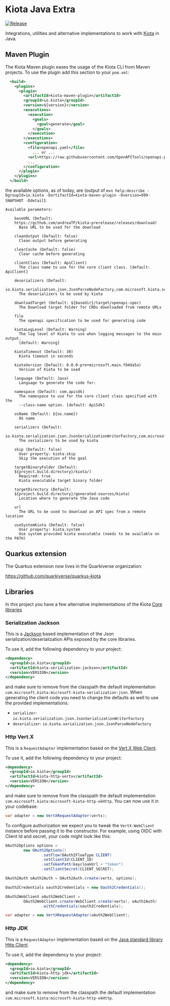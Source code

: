 # Kiota Java Extra

[![Release](https://img.shields.io/github/v/release/kiota-community/kiota-java-extra)](https://search.maven.org/search?q=g:io.kiota%20a:kiota-maven-plugin)

Integrations, utilities and alternative implementations to work with [Kiota](https://github.com/microsoft/kiota) in Java.

## Maven Plugin

The Kiota Maven plugin eases the usage of the Kiota CLI from Maven projects.
To use the plugin add this section to your `pom.xml`:

```xml
  <build>
    <plugins>
      <plugin>
        <artifactId>kiota-maven-plugin</artifactId>
        <groupId>io.kiota</groupId>
        <version>${version}</version>
        <executions>
          <execution>
            <goals>
              <goal>generate</goal>
            </goals>
          </execution>
        </executions>
        <configuration>
          <file>openapi.yaml</file>
            ... or ...
          <url>https://raw.githubusercontent.com/OpenAPITools/openapi-petstore/master/src/main/resources/openapi.yaml</url>
          ...
        </configuration>
      </plugin>
    </plugins>
  </build>
```

the available options, as of today, are (output of `mvn help:describe -DgroupId=io.kiota -DartifactId=kiota-maven-plugin -Dversion=999-SNAPSHOT -Ddetail`):

```
Available parameters:

    baseURL (Default:
    https://github.com/andreaTP/kiota-prerelease/releases/download)
      Base URL to be used for the download

    cleanOutput (Default: false)
      Clean output before generating

    clearCache (Default: false)
      Clear cache before generating

    clientClass (Default: ApiClient)
      The class name to use for the core client class. [default: ApiClient]

    deserializers (Default:
    io.kiota.serialization.json.JsonParseNodeFactory,com.microsoft.kiota.serialization.TextParseNodeFactory,com.microsoft.kiota.serialization.FormParseNodeFactory)
      The deserializers to be used by kiota

    downloadTarget (Default: ${basedir}/target/openapi-spec)
      The Download target folder for CRDs downloaded from remote URLs

    file
      The openapi specification to be used for generating code

    kiotaLogLevel (Default: Warning)
      The log level of Kiota to use when logging messages to the main output.
      [default: Warning]

    kiotaTimeout (Default: 30)
      Kiota timeout in seconds

    kiotaVersion (Default: 0.0.0-pre+microsoft.main.f84da5a)
      Version of Kiota to be used

    language (Default: Java)
      Language to generate the code for:

    namespace (Default: com.apisdk)
      The namespace to use for the core client class specified with the
      --class-name option. [default: ApiSdk]

    osName (Default: ${os.name})
      OS name

    serializers (Default:
    io.kiota.serialization.json.JsonSerializationWriterFactory,com.microsoft.kiota.serialization.TextSerializationWriterFactory,com.microsoft.kiota.serialization.FormSerializationWriterFactory,com.microsoft.kiota.serialization.MultipartSerializationWriterFactory)
      The serializers to be used by kiota

    skip (Default: false)
      User property: kiota.skip
      Skip the execution of the goal

    targetBinaryFolder (Default:
    ${project.build.directory}/kiota/)
      Required: true
      Kiota executable target binary folder

    targetDirectory (Default:
    ${project.build.directory}/generated-sources/kiota)
      Location where to generate the Java code

    url
      The URL to be used to download an API spec from a remote location

    useSystemKiota (Default: false)
      User property: kiota.system
      Use system provided kiota executable (needs to be available on the PATH)
```

## Quarkus extension

The Quarkus extension now lives in the Quarkiverse organization:

https://github.com/quarkiverse/quarkus-kiota

## Libraries

In this project you have a few alternative implementations of the Kiota [Core libraries](https://learn.microsoft.com/en-us/openapi/kiota/design#kiota-abstractions)

### Serialization Jackson

This is a [Jackson](https://github.com/FasterXML/jackson) based implementation of the Json serialization/deserialization APIs exposed by the core libraries.

To use it, add the following dependency to your project:

```xml
<dependency>
  <groupId>io.kiota</groupId>
  <artifactId>kiota-serialization-jackson</artifactId>
  <version>VERSION</version>
</dependency>
```

and make sure to remove from the classpath the default implementation `com.microsoft.kiota:microsoft-kiota-serialization-json`.
When generating the client code you need to change the defaults as well to use the provided implementations:

- `serializer`: `io.kiota.serialization.json.JsonSerializationWriterFactory`
- `deserializer`: `io.kiota.serialization.json.JsonParseNodeFactory`

### Http Vert.X

This is a `RequestAdapter` implementation based on the [Vert.X Web Client](https://vertx.io/docs/vertx-web-client/java/).

To use it, add the following dependency to your project:

```xml
<dependency>
  <groupId>io.kiota</groupId>
  <artifactId>kiota-http-vertx</artifactId>
  <version>VERSION</version>
</dependency>
```

and make sure to remove from the classpath the default implementation `com.microsoft.kiota:microsoft-kiota-http-okHttp`.
You can now use it in your codebase:

```java
var adapter = new VertXRequestAdapter(vertx);
```

To configure authorization we expect you to tweak the `VertX.WebClient` instance before passing it to the constructor.
For example, using OIDC with Client Id and secret, your code might look like this:

```java
OAuth2Options options =
        new OAuth2Options()
                .setFlow(OAuth2FlowType.CLIENT)
                .setClientId(CLIENT_ID)
                .setTokenPath(keycloakUrl + "token")
                .setClientSecret(CLIENT_SECRET);

OAuth2Auth oAuth2Auth = OAuth2Auth.create(vertx, options);

Oauth2Credentials oauth2Credentials = new Oauth2Credentials();

OAuth2WebClient oAuth2WebClient =
        OAuth2WebClient.create(WebClient.create(vertx), oAuth2Auth)
                .withCredentials(oauth2Credentials);

var adapter = new VertXRequestAdapter(oAuth2WebClient);
```

### Http JDK

This is a `RequestAdapter` implementation based on the [Java standard library Http Client](https://docs.oracle.com/en/java/javase/11/docs/api/java.net.http/java/net/http/HttpClient.html).

To use it, add the dependency to your project:

```xml
<dependency>
  <groupId>io.kiota</groupId>
  <artifactId>kiota-http-jdk</artifactId>
  <version>VERSION</version>
</dependency>
```

and make sure to remove from the classpath the default implementation `com.microsoft.kiota:microsoft-kiota-http-okHttp`.
